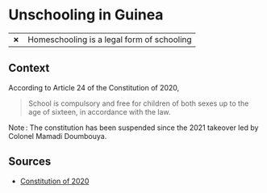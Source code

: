 # Unschooling in Guinea
| | |
|-|-|
| __✗__ | Homeschooling is a legal form of schooling |

## Context

According to Article 24 of the Constitution of 2020,

> School is compulsory and free for children of both sexes up to the age of sixteen, in accordance with the law.

Note : The constitution has been suspended since the 2021 takeover led by Colonel Mamadi Doumbouya.

## Sources

* [Constitution of 2020](https://www.coursupgn.org/wp-content/uploads/2021/01/La-Constiution-Guinéenne-de-2020.pdf)
